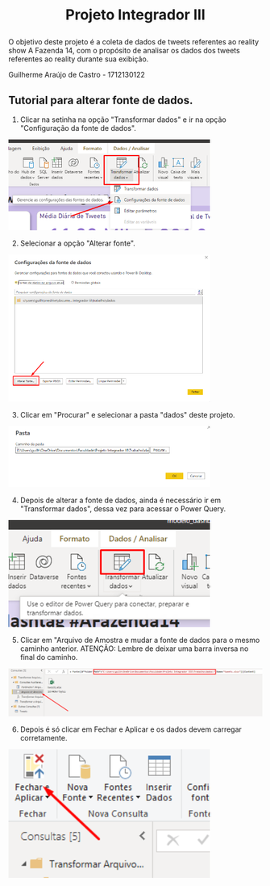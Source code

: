 # <p style="text-align:center;"> Projeto Integrador III</p>

O objetivo deste projeto é a coleta de dados de tweets referentes ao reality show A Fazenda 14, com o propósito de analisar os dados dos tweets referentes ao reality durante sua exibição.



Guilherme Araújo de Castro - 1712130122


## Tutorial para alterar fonte de dados.

1. Clicar na setinha na opção "Transformar dados" e ir na opção "Configuração da fonte de dados".

<img src="imgs\1.png" width="400"/>

2. Selecionar a opção "Alterar fonte".

<img src="imgs\2.png" width="400"/>

3. Clicar em "Procurar" e selecionar a pasta "dados" deste projeto.

<img src="imgs\3.png" width="400"/>

4. Depois de alterar a fonte de dados, ainda é necessário ir em "Transformar dados", dessa vez para acessar o Power Query.

<img src="imgs\4.png" width="400"/>

5. Clicar em "Arquivo de Amostra e mudar a fonte de dados para o mesmo caminho anterior. ATENÇÃO: Lembre de deixar uma barra inversa no final do caminho.

<img src="imgs\5.png" width="800"/>

6. Depois é só clicar em Fechar e Aplicar e os dados devem carregar corretamente.

<img src="imgs\6.png" width="400"/>
